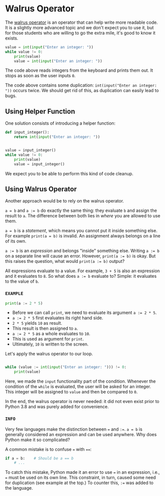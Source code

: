 # Walrus Operator

The [walrus operator](https://docs.python.org/3/whatsnew/3.8.html#assignment-expressions) is an operator that can help write more readable code.
It is a slightly more advanced topic and we don't expect you to use it, but for those students who are willing to go the extra mile, it's good to know it exists.

```python
value = int(input("Enter an integer: "))
while value != 0:
    print(value)
    value = int(input("Enter an integer: "))
```

The code above reads integers from the keyboard and prints them out.
It stops as soon as the user inputs `0`.

The code above contains some duplication: `int(input("Enter an integer: "))` occurs twice.
We should get rid of this, as duplication can easily lead to bugs.

## Using Helper Function

One solution consists of introducing a helper function:

```python
def input_integer():
    return int(input("Enter an integer: "))


value = input_integer()
while value != 0:
    print(value)
    value = input_integer()
```


We expect you to be able to perform this kind of code cleanup.

## Using Walrus Operator

Another approach would be to rely on the walrus operator.

`a = b` and `a := b` do exactly the same thing: they evaluate `b` and assign the result to `a`.
The difference between both lies in *where* you are allowed to use them.

`a = b` is a *statement*, which means you cannot put it inside something else.
For example `print(a = b)` is invalid.
An assignment always belongs on a line of its own.

`a := b` is an *expression* and belongs "inside" something else.
Writing `a := b` on a separate line will cause an error.
However, `print(a := b)` is okay.
But this raises the question, what would `print(a := b)` output?

All expressions evaluate to a value.
For example, `3 + 5` is also an expression and it evaluates to `8`.
So what does `a := b` evaluate to?
Simple: it evaluates to the value of `b`.

### `EXAMPLE`

```python
print(a := 2 * 5)
```

* Before we can call `print`, we need to evaluate its argument `a := 2 * 5`.
* `a := 2 * 5` first evaluates its right hand side.
* `2 * 5` yields `10` as result.
* This result is then assigned to `a`.
* `a := 2 * 5` as a whole evaluates to `10`.
* This is used as argument for `print`.
* Ultimately, `10` is written to the screen.

Let's apply the walrus operator to our loop.

```python

while (value := int(input("Enter an integer: "))) != 0:
    print(value)
```


Here, we made the `input` functionality part of the condition.
Whenever the condition of the `while` is evaluated, the user will be asked for an integer.
This integer will be assigned to `value` and then be compared to `0`.

In the end, the walrus operator is never needed: it did not even exist prior to Python 3.8 and was purely added for convenience.

### `INFO`
Very few languages make the distinction between `=` and `:=`.
`a = b` is generally considered an expression and can be used anywhere.
Why does Python make it so complicated?

A common mistake is to confuse `=` with `==`:

```python
if a = b:    # Should be a == b
    # ...
```

To catch this mistake, Python made it an error to use `=` in an expression, i.e., `=` must be used on its own line.
This constraint, in turn, caused some need for duplication (see example at the top.)
To counter this, `:=` was added to the language.
